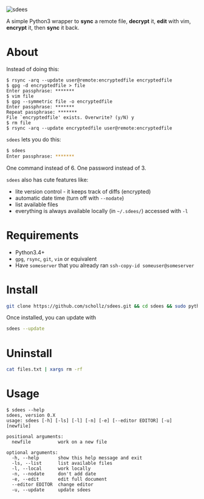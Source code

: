 ![sdees](http://i.imgur.com/I6EzEDH.jpg)

A simple Python3 wrapper to **sync** a remote file, **decrypt** it, **edit** with vim, **encrypt** it, then **sync** it back.

# About

Instead of doing this:

```
$ rsync -arq --update user@remote:encryptedfile encryptedfile
$ gpg -d encryptedfile > file
Enter passphrase: *******
$ vim file
$ gpg --symmetric file -o encryptedfile
Enter passphrase: *******
Repeat passphrase: *******
File `encryptedfile' exists. Overwrite? (y/N) y
$ rm file
$ rsync -arq --update encryptedfile user@remote:encryptedfile
```

`sdees` lets you do this:

```bash
$ sdees
Enter passphrase: *******
```

One command instead of 6. One password instead of 3.

`sdees` also has cute features like:

* lite version control - it keeps track of diffs (encrypted)
* automatic date time (turn off with `--nodate`)
* list available files
* everything is always available locally (in `~/.sdees/`) accessed with `-l`

# Requirements

- Python3.4+
- `gpg`, `rsync`, `git`, `vim` or equivalent
- Have `someserver` that you already ran `ssh-copy-id someuser@someserver`

# Install

```bash
git clone https://github.com/schollz/sdees.git && cd sdees && sudo python3 setup.py install --record files.txt
```

Once installed, you can update with

```bash
sdees --update
```

# Uninstall

```bash
cat files.txt | xargs rm -rf
```

# Usage

```
$ sdees --help
sdees, version 0.X
usage: sdees [-h] [-ls] [-l] [-n] [-e] [--editor EDITOR] [-u] [newfile]

positional arguments:
  newfile          work on a new file

optional arguments:
  -h, --help       show this help message and exit
  -ls, --list      list available files
  -l, --local      work locally
  -n, --nodate     don't add date
  -e, --edit       edit full document
  --editor EDITOR  change editor
  -u, --update     update sdees
```
